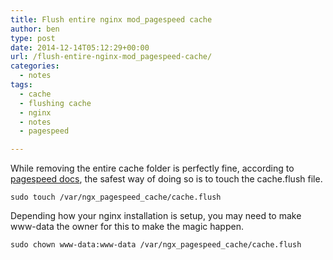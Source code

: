 ```yaml
---
title: Flush entire nginx mod_pagespeed cache
author: ben
type: post
date: 2014-12-14T05:12:29+00:00
url: /flush-entire-nginx-mod_pagespeed-cache/
categories:
  - notes
tags:
  - cache
  - flushing cache
  - nginx
  - notes
  - pagespeed

---
```

While removing the entire cache folder is perfectly fine, according to [pagespeed docs][1], the safest way of doing so is to touch the cache.flush file.

    sudo touch /var/ngx_pagespeed_cache/cache.flush
    

Depending how your nginx installation is setup, you may need to make www-data the owner for this to make the magic happen.

    sudo chown www-data:www-data /var/ngx_pagespeed_cache/cache.flush

 [1]: https://developers.google.com/speed/pagespeed/module/system